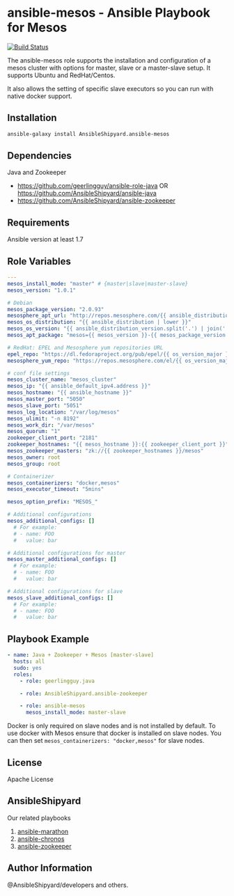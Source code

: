 ansible-mesos - Ansible Playbook for Mesos
=============

[![Build Status](https://travis-ci.org/AnsibleShipyard/ansible-mesos.svg?branch=master)](https://travis-ci.org/AnsibleShipyard/ansible-mesos)

The ansible-mesos role supports the installation and configuration of a mesos cluster with options for master, slave or a master-slave setup. It supports Ubuntu and RedHat/Centos.

It also allows the setting of specific slave executors so you can run with native docker support.

Installation
-----------

```bash
ansible-galaxy install AnsibleShipyard.ansible-mesos
```

Dependencies
------------

Java and Zookeeper

 - https://github.com/geerlingguy/ansible-role-java OR https://github.com/AnsibleShipyard/ansible-java
 - https://github.com/AnsibleShipyard/ansible-zookeeper

Requirements
------------

Ansible version at least 1.7

Role Variables
--------------

```yaml
---
mesos_install_mode: "master" # {master|slave|master-slave}
mesos_version: "1.0.1"

# Debian
mesos_package_version: "2.0.93"
mesosphere_apt_url: "http://repos.mesosphere.com/{{ ansible_distribution | lower }}"
mesos_os_distribution: "{{ ansible_distribution | lower }}"
mesos_os_version: "{{ ansible_distribution_version.split('.') | join('') }}"
mesos_apt_package: "mesos={{ mesos_version }}-{{ mesos_package_version }}.{{ mesos_os_distribution }}{{ mesos_os_version }}"

# RedHat: EPEL and Mesosphere yum repositories URL
epel_repo: "https://dl.fedoraproject.org/pub/epel/{{ os_version_major }}/{{ ansible_architecture }}/{{ epel_releases[os_version_major] }}"
mesosphere_yum_repo: "https://repos.mesosphere.com/el/{{ os_version_major }}/noarch/RPMS/{{ mesosphere_releases[os_version_major] }}"

# conf file settings
mesos_cluster_name: "mesos_cluster"
mesos_ip: "{{ ansible_default_ipv4.address }}"
mesos_hostname: "{{ ansible_hostname }}"
mesos_master_port: "5050"
mesos_slave_port: "5051"
mesos_log_location: "/var/log/mesos"
mesos_ulimit: "-n 8192"
mesos_work_dir: "/var/mesos"
mesos_quorum: "1"
zookeeper_client_port: "2181"
zookeeper_hostnames: "{{ mesos_hostname }}:{{ zookeeper_client_port }}"
mesos_zookeeper_masters: "zk://{{ zookeeper_hostnames }}/mesos"
mesos_owner: root
mesos_group: root

# Containerizer
mesos_containerizers: "docker,mesos"
mesos_executor_timeout: "5mins"

mesos_option_prefix: "MESOS_"

# Additional configurations
mesos_additional_configs: []
  # For example:
  # - name: FOO
  #   value: bar

# Additional configurations for master
mesos_master_additional_configs: []
  # For example:
  # - name: FOO
  #   value: bar

# Additional configurations for slave
mesos_slave_additional_configs: []
  # For example:
  # - name: FOO
  #   value: bar
```

Playbook Example
----------------

```yaml
- name: Java + Zookeeper + Mesos [master-slave]
  hosts: all
  sudo: yes
  roles:
    - role: geerlingguy.java

    - role: AnsibleShipyard.ansible-zookeeper

    - role: ansible-mesos
      mesos_install_mode: master-slave
```

Docker is only required on slave nodes and is not installed by default.
To use docker with Mesos ensure that docker is installed on slave nodes.
You can then set ```mesos_containerizers: "docker,mesos"``` for slave nodes.

License
-------

Apache License

AnsibleShipyard
-------

Our related playbooks

1. [ansible-marathon](https://github.com/AnsibleShipyard/ansible-marathon)
1. [ansible-chronos](https://github.com/AnsibleShipyard/ansible-chronos)
1. [ansible-zookeeper](https://github.com/AnsibleShipyard/ansible-zookeeper)

Author Information
------------------

@AnsibleShipyard/developers and others.
